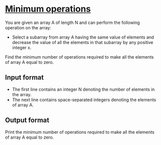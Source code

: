 # [Minimum operations][link]

You are given an array A of length N and can perform the following operation on the array:

- Select a subarray from array A having the same value of elements and decrease the value of all the elements in that subarray by any positive integer x.

Find the minimum number of operations required to make all the elements of array A equal to zero.

## Input format

- The first line contains an integer N denoting the number of elements in the array.
- The next line contains space-separated integers denoting the elements of array A.

## Output format

Print the minimum number of operations required to make all the elements of array A equal to zero.

[link]: https://www.hackerearth.com/practice/data-structures/arrays/1-d/practice-problems/algorithm/minimum-operations-2-8000e855/
